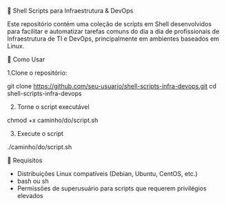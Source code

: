 🐧 Shell Scripts para Infraestrutura & DevOps

Este repositório contém uma coleção de scripts em Shell desenvolvidos para facilitar e automatizar tarefas comuns do dia a dia de profissionais de Infraestrutura de TI e DevOps, principalmente em ambientes baseados em Linux.

🚀 Como Usar

1.Clone o repositório:

git clone https://github.com/seu-usuario/shell-scripts-infra-devops.git
cd shell-scripts-infra-devops

2. Torne o script executável

chmod +x caminho/do/script.sh

3. Execute o script

./caminho/do/script.sh

📌 Requisitos

- Distribuições Linux compatíveis (Debian, Ubuntu, CentOS, etc.)
- bash ou sh
- Permissões de superusuário para scripts que requerem privilégios elevados


